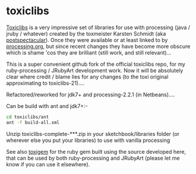 # toxiclibs
[Toxiclibs][] is a very impressive set of libraries for use with processing (java / jruby / whatever) created by the toxmeister Karsten Schmidt (aka [postspectacular][]). Once they were available or at least linked to by [processing.org][], but since recent changes they have become more obscure which is shame 'cos they are brilliant (still work, and still relevant)...

This is a super convenient github fork of the official toxiclibs repo, for my ruby-processing / JRubyArt development work.  Now it will be absolutely clear where credit / blame lies for any changes (to the toxi original approximating to toxiclibs-21)....

Refactored/reworked for jdk7+ and processing-2.2.1 (in Netbeans)....

Can be build with ant and jdk7+:-
```bash
cd toxiclibs/ant
ant -f build-all.xml
```
Unzip toxiclibs-complete-***.zip in your sketchbook/libraries folder (or wherever else you put your libraries) to use with vanilla processing

See also [toxigem][] for the ruby gem built using the source developed here, that can be used by both ruby-processing and JRubyArt (please let me know if you can use it elsewhere).

[postspectacular]:http://postspectacular.com/
[Toxiclibs]:http://toxiclibs.org/
[processing.org]:https://processing.org/
[toxigem]:https://github.com/ruby-processing/toxicgem
